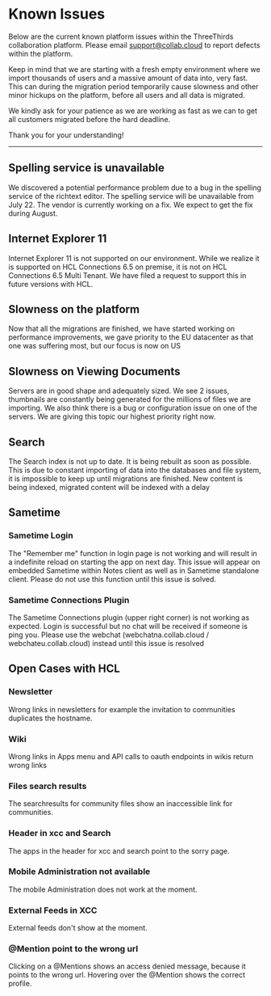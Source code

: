 # Known Issues

Below are the current known platform issues within the ThreeThirds collaboration platform. Please email [support@collab.cloud](mailto:support@collab.cloud) to report defects within the platform.

Keep in mind that we are starting with a fresh empty environment where we import thousands of users and a massive amount of data into, very fast. This can during the migration period temporarily cause slowness and other minor hickups on the platform, before all users and all data is migrated.

We kindly ask for your patience as we are working as fast as we can to get all customers migrated before the hard deadline.

Thank you for your understanding!

---

## Spelling service is unavailable

We discovered a potential performance problem due to a bug in the spelling service of the richtext editor. The spelling service will be unavailable from July 22. The vendor is currently working on a fix. We expect to get the fix during August.

## Internet Explorer 11

Internet Explorer 11 is not supported on our environment. While we realize it is supported on HCL Connections 6.5 on premise, it is not on HCL Connections 6.5 Multi Tenant. We have filed a request to support this in future versions with HCL.

## Slowness on the platform

Now that all the migrations are finished, we have started working on performance improvements, we gave priority to the EU datacenter as that one was suffering most, but our focus is now on US

## Slowness on Viewing Documents

Servers are in good shape and adequately sized. We see 2 issues, thumbnails are constantly being generated for the millions of files we are importing. We also think there is a bug or configuration issue on one of the servers. We are giving this topic our highest priority right now.

## Search

The Search index is not up to date. It is being rebuilt as soon as possible. This is due to constant importing of data into the databases and file system, it is impossible to keep up until migrations are finished. New content is being indexed, migrated content will be indexed with a delay

## Sametime

### Sametime Login

The "Remember me" function in login page is not working and will result in a indefinite reload on starting the app on next day. This issue will appear on embedded Sametime within Notes client as well as in Sametime standalone client.
Please do not use this function until this issue is solved.

### Sametime Connections Plugin

The Sametime Connections plugin (upper right corner) is not working as expected. Login is successful but no chat will be received if someone is ping you.
Please use the webchat (webchatna.collab.cloud / webchateu.collab.cloud) instead until this issue is resolved

## Open Cases with HCL

### Newsletter

Wrong links in newsletters for example the invitation to communities duplicates the hostname.

### Wiki

Wrong links in Apps menu and API calls to oauth endpoints in wikis return wrong links

### Files search results

The searchresults for community files show an inaccessible link for communities.

### Header in xcc and Search

The apps in the header for xcc and search point to the sorry page.

### Mobile Administration not available

The mobile Administration does not work at the moment.

### External Feeds in XCC

External feeds don't show at the moment.

### @Mention point to the wrong url

Clicking on a @Mentions shows an access denied message, because it points to the wrong url. Hovering over the @Mention shows the correct profile.
